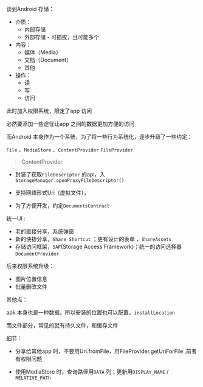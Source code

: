 谈到Android 存储：  

- 介质：
  - 内部存储
  - 外部存储 - 可插拔，且可能多个
- 内容：
  - 媒体（Media）
  - 文档（Document）
  - 其他
- 操作：
  - 读
  - 写
  - 访问



此时加入权限系统，限定了app 访问  

必然要添加一些途径让app 之间的数据更加方便的访问  



而Android 本身作为一个系统，为了将一些行为系统化，逐步升级了一些约定：

`File` 、`MediaStore` 、`ContentProvider` `FileProvider`  

> ContentProvider

- 封装了获取`FileDescriptor` 的api，入`StorageManager.openProxyFileDescriptor()`

- 支持网络形式Uri（虚拟文件），

- 为了方便开发，约定`DocumentsContract`  



统一UI :

- 老的直接分享，系统弹窗
- 新的快捷分享，`Share Shortcut` ；更有设计的表单 ，`ShareAssets` 
- 存储访问框架，`SAF`(Storage Access Framework)；统一的访问选择器`DocumentProvider` 



后来权限系统升级：

- 图片位置信息
- 批量删改文件



其他点：

apk 本身也是一种数据，所以安装的位置也可以配置，`installLocation`  





而文件部分，常见的就有持久文件，和缓存文件 



细节：

- 分享给其他app 时，不要用Uri.fromFile，用FileProvider.getUriForFile ,前者有权限问题    

- 使用MediaStore 时，查询路径用`DATA` 列；更新用`DISPLAY_NAME` / `RELATIVE_PATh`  

  